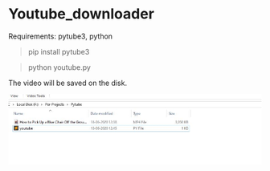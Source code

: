 # Youtube_downloader

Requirements:
pytube3, python

> pip install pytube3

> python youtube.py

The video will be saved on the disk.

![](https://github.com/SamruddhiPadture/Youtube_downloader/blob/master/SS.JPG)
